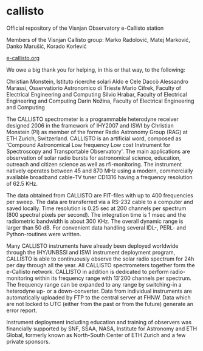 # callisto
Official repository of the Visnjan Observatory e-Callisto station

Members of the Visnjan Callisto group: Marko Radolović, Matej Marković, Danko Marušić, Korado Korlević

[e-callisto.org](https://e-callisto.org/)

We owe a big thank you for helping, in this or that way, to the following:

Christian Monstein, Istituto ricerche solari Aldo e Cele Daccò
Alessandro Marassi, Osservatiorio Astronomico di Trieste
Mario Cifrek, Faculty of Electrical Engineering and Computing
Silvio Hrabar, Faculty of Electrical Engineering and Computing
Darin Nožina, Faculty of Electrical Engineering and Computing

The CALLISTO spectrometer is a programmable heterodyne receiver designed 2006 in the framework of IHY2007 and ISWI by Christian Monstein (PI) as member of the former Radio Astronomy Group (RAG) at ETH Zurich, Switzerland. CALLISTO is an artificial word, composed as 'Compound Astronomical Low frequency Low cost Instrument for Spectroscopy and Transportable Observatory'. The main applications are observation of solar radio bursts for astronomical science, education, outreach and citizen science as well as rfi-monitoring. The instrument natively operates between 45 and 870 MHz using a modern, commercially available broadband cable-TV tuner CD1316 having a frequency resolution of 62.5 KHz. 

The data obtained from CALLISTO are FIT-files with up to 400 frequencies per sweep. The data are transferred via a RS-232 cable to a computer and saved locally. Time resolution is 0.25 sec at 200 channels per spectrum (800 spectral pixels per second). The integration time is 1 msec and the radiometric bandwidth is about 300 KHz. The overall dynamic range is larger than 50 dB. For convenient data handling several IDL-, PERL- and Python-routines were written.

Many CALLISTO instruments have already been deployed worldwide through the IHY/UNBSSI and ISWI instrument deployment program, CALLISTO is able to continuously observe the solar radio spectrum for 24h per day through all the year. All CALLISTO spectrometers together form the e-Callisto network. CALLISTO in addition is dedicated to perform radio-monitoring within its frequency range with 13'200 channels per spectrum. The frequency range can be expanded to any range by switching-in a heterodyne up- or a down-converter. Data from individual instruments are automatically uploaded by FTP to the central server at FHNW. Data which are not locked to UTC (either from the past or from the future) generate an error report.

Instrument deployment including education and training of observers was financially supported by SNF, SSAA, NASA, Institute for Astronomy and ETH Global, formerly known as North-South Center of ETH Zurich and a few private sponsors.
